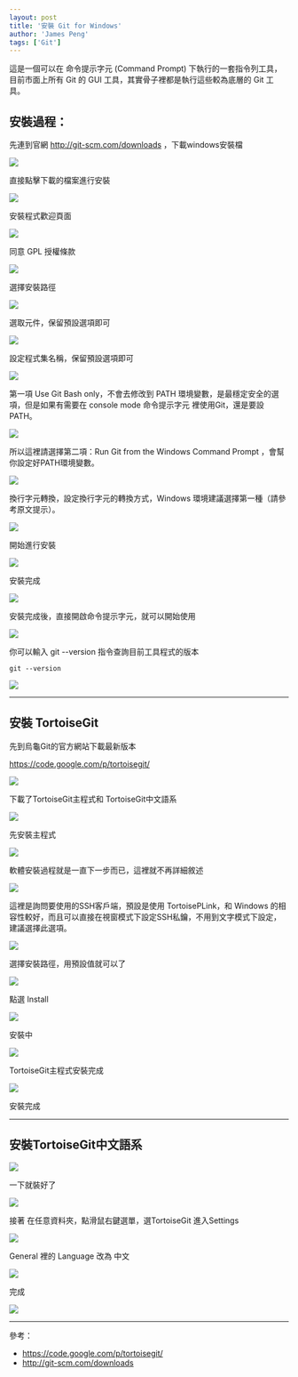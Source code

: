 ```yaml
---
layout: post
title: '安裝 Git for Windows'
author: 'James Peng'
tags: ['Git']
---
```


這是一個可以在 命令提示字元 (Command Prompt) 下執行的一套指令列工具，目前市面上所有 Git 的 GUI 工具，其實骨子裡都是執行這些較為底層的 Git 工具。

## 安裝過程： ##

先連到官網 http://git-scm.com/downloads ，下載windows安裝檔

![](..\images\2015-09-15-Git_Windows_install\i9Q5v0Y.png)

直接點擊下載的檔案進行安裝

![](..\images\2015-09-15-Git_Windows_install\qQEXfEh.png)

安裝程式歡迎頁面

![](..\images\2015-09-15-Git_Windows_install\Xk8ZOYK.png)

同意 GPL 授權條款

![](..\images\2015-09-15-Git_Windows_install\24NW9V5.png)

選擇安裝路徑

![](..\images\2015-09-15-Git_Windows_install\22kdWMg.png)

選取元件，保留預設選項即可

![](..\images\2015-09-15-Git_Windows_install\zqUhbV5.png)

設定程式集名稱，保留預設選項即可

![](..\images\2015-09-15-Git_Windows_install\3sHFHh5.png)

第一項 Use Git Bash only，不會去修改到 PATH 環境變數，是最穩定安全的選項，但是如果有需要在 console mode 命令提示字元 裡使用Git，還是要設PATH。

![](..\images\2015-09-15-Git_Windows_install\Fc9UfKQ.png)

所以這裡請選擇第二項：Run Git from the Windows Command Prompt ，會幫你設定好PATH環境變數。

![](..\images\2015-09-15-Git_Windows_install\DH1nK47.png)

換行字元轉換，設定換行字元的轉換方式，Windows 環境建議選擇第一種（請參考原文提示）。

![](..\images\2015-09-15-Git_Windows_install\sRuSucs.png)

開始進行安裝

![](..\images\2015-09-15-Git_Windows_install\6Q56p6o.png)

安裝完成

![](..\images\2015-09-15-Git_Windows_install\qLsnp6s.png)


安裝完成後，直接開啟命令提示字元，就可以開始使用

![](..\images\2015-09-15-Git_Windows_install\Xoa7zHR.png)


你可以輸入 git --version 指令查詢目前工具程式的版本

~~~text
git --version
~~~

![](..\images\2015-09-15-Git_Windows_install\wxM1FhB.png)

----------------------------

## 安裝 TortoiseGit

先到烏龜Git的官方網站下載最新版本

https://code.google.com/p/tortoisegit/

![](..\images\2015-09-15-Git_Windows_install\hJFtVFx.png)

下載了TortoiseGit主程式和 TortoiseGit中文語系

![](..\images\2015-09-15-Git_Windows_install\uhaL0Tw.png)

先安裝主程式

![](..\images\2015-09-15-Git_Windows_install\xSeJMSA.png)

軟體安裝過程就是一直下一步而已，這裡就不再詳細敘述

![](..\images\2015-09-15-Git_Windows_install\Tdnjoh6.png)

這裡是詢問要使用的SSH客戶端，預設是使用 TortoisePLink，和 Windows 的相容性較好，而且可以直接在視窗模式下設定SSH私鑰，不用到文字模式下設定，建議選擇此選項。

![](..\images\2015-09-15-Git_Windows_install\JHqGSqR.png)

選擇安裝路徑，用預設值就可以了

![](..\images\2015-09-15-Git_Windows_install\3011zUv.png)

點選 Install

![](..\images\2015-09-15-Git_Windows_install\alzyZ3q.png)


安裝中

![](..\images\2015-09-15-Git_Windows_install\nKi77V2.png)


TortoiseGit主程式安裝完成

![](..\images\2015-09-15-Git_Windows_install\g8bFnXf.png)

安裝完成

-----------------------

## 安裝TortoiseGit中文語系

![](..\images\2015-09-15-Git_Windows_install\2Epkx2D.png)

一下就裝好了

![](..\images\2015-09-15-Git_Windows_install\7oVncvM.png)


接著 在任意資料夾，點滑鼠右鍵選單，選TortoiseGit 進入Settings

![](..\images\2015-09-15-Git_Windows_install\vp1PGtU.png)

General 裡的 Language 改為 中文

![](..\images\2015-09-15-Git_Windows_install\iYXsaH2.png)

完成

![](..\images\2015-09-15-Git_Windows_install\yHQiGX6.png)

----------------------------

參考：

- https://code.google.com/p/tortoisegit/
- http://git-scm.com/downloads
